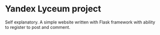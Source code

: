 # Yandex Lyceum project

Self explanatory. A simple website written with Flask framework with ability to register to post and comment.
